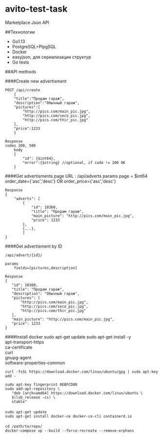 # avito-test-task
Marketplace Json API

##Технологии

* Go1.13
* PostgreSQL+PlpgSQL
* Docker
* easyjson, для сериализации структур
* Go tests

##API methods

####Create new advertisment

    POST /api/create
        {
        "title":"Продам гараж",
        "description":"Обычный гараж",
        "pictures":[
            "http://pics.com/main_pic.jpg",
            "http://pics.com/seco_pic.jpg",
            "http://pics.com/thir_pic.jpg"
        ],
        "price":1233
        }
        
    Response
    codes 200, 500 
        body
        {
            "id": {$int64},
            "error":{$string} //optional, if code != 200 OK
        }     
        
####Get advertisments page
    URL : /api/adverts
    params
        page = $int64
        order_date={'asc','desc'}
                OR 
        order_price={'asc','desc'}

    Response
    {
        "adverts": [
            {
                "id": 10360,
                "title": "Продам гараж",
                "main_picture": "http://pics.com/main_pic.jpg",
                "price": 1233
            },
            {...},
            ]
    }        
    
####Get advertisment by ID
    
    /api/advert/{id}/
    
    params
        fields=[pictures,description]
    
    Response
    {
       "id": 10360,
       "title": "Продам гараж",
       "description": "Обычный гараж",
       "pictures": [
           "http://pics.com/main_pic.jpg",
           "http://pics.com/seco_pic.jpg",
           "http://pics.com/thir_pic.jpg"
       ],
       "main_picture": "http://pics.com/main_pic.jpg",
       "price": 1233
    }
####Install docker
    sudo apt-get update
    sudo apt-get install -y \
        apt-transport-https \
        ca-certificate \
        curl \
        gnupg-agent \
        software-properties-common
              
    curl -fsSL https://download.docker.com/linux/ubuntu/gpg | sudo apt-key add -
  
    sudo apt-key fingerprint 0EBFCD88   
    sudo add-apt-repository \
       "deb [arch=amd64] https://download.docker.com/linux/ubuntu \
       $(lsb_release -cs) \
       stable"
####    
    sudo apt-get update
    sudo apt-get install docker-ce docker-ce-cli containerd.io
####   
    cd /path/to/repo/
    docker-compose up --build --force-recreate --remove-orphans
